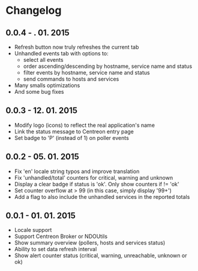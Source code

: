 Changelog
=========

0.0.4 -   . 01. 2015
--------------------
* Refresh button now truly refreshes the current tab
* Unhandled events tab with options to:
  - select all events
  - order ascending/descending by hostname, service name and status
  - filter events by hostname, service name and status
  - send commands to hosts and services
* Many smalls optimizations
* And some bug fixes

0.0.3 - 12. 01. 2015
--------------------
* Modify logo (icons) to reflect the real application's name
* Link the status message to Centreon entry page
* Set badge to 'P' (instead of 1) on poller events

0.0.2 - 05. 01. 2015
--------------------
* Fix 'en' locale string typos and improve translation
* Fix 'unhandled/total' counters for critical, warning and unknown
* Display a clear badge if status is 'ok'. Only show counters if != 'ok'
* Set counter overflow at > 99 (in this case, simply display '99+')
* Add a flag to also include the unhandled services in the reported totals

0.0.1 - 01. 01. 2015
--------------------
* Locale support
* Support Centreon Broker or NDOUtils
* Show summary overview (pollers, hosts and services status)
* Ability to set data refresh interval
* Show alert counter status (critical, warning, unreachable, unknown or ok)
